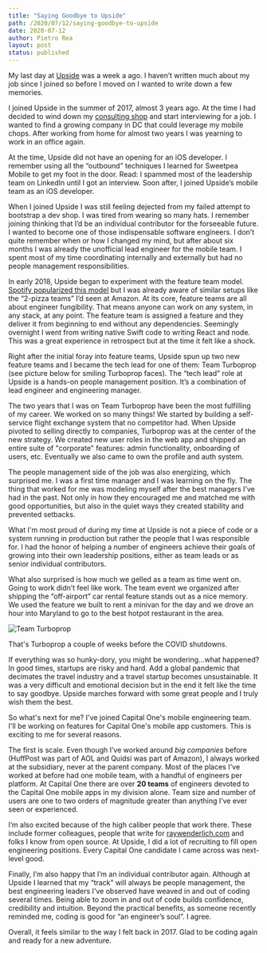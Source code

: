 ```yaml
---
title: "Saying Goodbye to Upside"
path: /2020/07/12/saying-goodbye-to-upside 
date: 2020-07-12
author: Pietro Rea
layout: post
status: published
---
```


My last day at [Upside](https://www.upside.com) was a week a ago. I haven’t written much about my job since I joined so before I moved on I wanted to write down a few memories.

I joined Upside in the summer of 2017, almost 3 years ago. At the time I had decided to wind down my <a href="/2016/07/25/starting-a-new-journey">consulting shop</a> and start interviewing for a job. I wanted to find a growing company in DC that could leverage my mobile chops. After working from home for almost two years I was yearning to work in an office again.

At the time, Upside did not have an opening for an iOS developer. I remember using all the “outbound” techniques I learned for Sweetpea Mobile to get my foot in the door. Read: I spammed most of the leadership team on LinkedIn until I got an interview. Soon after, I joined Upside’s mobile team as an iOS developer. 

When I joined Upside I was still feeling dejected from my failed attempt to bootstrap a dev shop. I was tired from wearing so many hats. I remember joining thinking that I’d be an individual contributor for the forseeable future. I wanted to become one of those indispensable software engineers. I don’t quite remember when or how I changed my mind, but after about six months I was already the unofficial lead engineer for the mobile team. I spent most of my time coordinating internally and externally but had no people management responsibilities. 
 
In early 2018, Upside began to experiment with the feature team model. [Spotify popularized this model](https://medium.com/pm101/spotify-squad-framework-part-i-8f74bcfcd761) but I was already aware of similar setups like the “2-pizza teams” I’d seen at Amazon. At its core, feature teams are all about engineer fungibility. That means anyone can work on any system, in any stack, at any point. The feature team is assigned a feature and they deliver it from beginning to end without any dependencies. Seemingly overnight I went from writing native Swift code to writing React and node. This was a great experience in retrospect but at the time it felt like a shock.

Right after the initial foray into feature teams, Upside spun up two new feature teams and I became the tech lead for one of them: Team Turboprop (see picture below for smiling Turboprop faces). The “tech lead” role at Upside is a hands-on people management position. It’s a combination of lead engineer and engineering manager.
  
The two years that I was on Team Turboprop have been the most fulfilling of my career. We worked on so many things! We started by building a self-service flight exchange system that no competitor had. When Upside pivoted to selling directly to companies, Turboprop was at the center of the new strategy. We created new user roles in the web app and shipped an entire suite of "corporate" features: admin functionality, onboarding of users, etc. Eventually we also came to own the profile and auth system.
  
The people management side of the job was also energizing, which surprised me. I was a first time manager and I was learning on the fly. The thing that worked for me was modeling myself after the best managers I’ve had in the past. Not only in how they encouraged me and matched me with good opportunities, but also in the quiet ways they created stability and prevented setbacks. 

What I'm most proud of during my time at Upside is not a piece of code or a system running in production but rather the people that I was responsible for. I had the honor of helping a number of engineers achieve their goals of growing into their own leadership positions, either as team leads or as senior individual contributors.

What also surprised is how much we gelled as a team as time went on. Going to work didn’t feel like work. The team event we organized after shipping the “off-airport” car rental feature stands out as a nice memory. We used the feature we built to rent a minivan for the day and we drove an hour into Maryland to go to the best hotpot restaurant in the area.

<img src="/turboprop.jpg" alt="Team Turboprop" style="float:left"/>
<br />

That's Turboprop a couple of weeks before the COVID shutdowns. 

If everything was so hunky-dory, you might be wondering...what happened? In good times, startups are risky and hard. Add a global pandemic that decimates the travel industry and a travel startup becomes unsustainable. It was a very difficult and emotional decision but in the end it felt like the time to say goodbye. Upside marches forward with some great people and I truly wish them the best.

So what's next for me? I've joined Capital One's mobile engineering team. I'll be working on features for Capital One's mobile app customers. This is exciting to me for several reasons. 

The first is scale. Even though I’ve worked around _big companies_ before (HuffPost was part of AOL and Quidsi was part of Amazon), I always worked at the subsidiary, never at the parent company. Most of the places I've worked at before had one mobile team, with a handful of engineers per platform. At Capital One there are over **20 teams** of engineers devoted to the Capital One mobile apps in my division alone. Team size and number of users are one to two orders of magnitude greater than anything I’ve ever seen or experienced.   

I’m also excited because of the high caliber people that work there. These include former colleagues, people that write for [raywenderlich.com](https://www.raywenderlich.com) and folks I know from open source. At Upside, I did a lot of recruiting to fill open engineering positions. Every Capital One candidate I came across was next-level good.
 
Finally, I’m also happy that I’m an individual contributor again. Although at Upside I learned that my “track” will always be people management, the best engineering leaders I’ve observed have weaved in and out of coding several times. Being able to zoom in and out of code builds confidence, credibility and intuition. Beyond the practical benefits, as someone recently reminded me, coding is good for “an engineer’s soul”. I agree. 
 
Overall, it feels similar to the way I felt back in 2017. Glad to be coding again and ready for a new adventure.